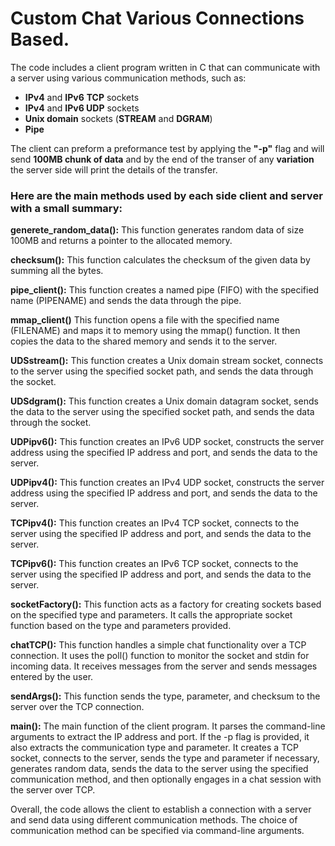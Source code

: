 # Custom Chat Various Connections Based.

The code includes a client program written in C that can communicate with a server using various communication methods, such as:
* **IPv4** and **IPv6** **TCP** sockets
* **IPv4** and **IPv6 UDP** sockets
* **Unix domain** sockets (**STREAM** and **DGRAM**)
* **Pipe**

 The client can preform a preformance test by applying the **"-p"** flag and will send **100MB chunk of data** and by the end of the transer of any **variation** the server side will print the details of the transfer.

### Here are the main methods used by each side client and server with a small summary:

**generete_random_data():** This function generates random data of size 100MB and returns a pointer to the allocated memory.

**checksum():** This function calculates the checksum of the given data by summing all the bytes.

**pipe_client():** This function creates a named pipe (FIFO) with the specified name (PIPENAME) and sends the data through the pipe.

**mmap_client()** This function opens a file with the specified name (FILENAME) and maps it to memory using the mmap() function. It then copies the data to the shared memory and sends it to the server.

**UDSstream():** This function creates a Unix domain stream socket, connects to the server using the specified socket path, and sends the data through the socket.

**UDSdgram():** This function creates a Unix domain datagram socket, sends the data to the server using the specified socket path, and sends the data through the socket.

**UDPipv6():** This function creates an IPv6 UDP socket, constructs the server address using the specified IP address and port, and sends the data to the server.

**UDPipv4():** This function creates an IPv4 UDP socket, constructs the server address using the specified IP address and port, and sends the data to the server.

**TCPipv4():** This function creates an IPv4 TCP socket, connects to the server using the specified IP address and port, and sends the data to the server.

**TCPipv6():** This function creates an IPv6 TCP socket, connects to the server using the specified IP address and port, and sends the data to the server.

**socketFactory():** This function acts as a factory for creating sockets based on the specified type and parameters. It calls the appropriate socket function based on the type and parameters provided.

**chatTCP():** This function handles a simple chat functionality over a TCP connection. It uses the poll() function to monitor the socket and stdin for incoming data. It receives messages from the server and sends messages entered by the user.

**sendArgs():** This function sends the type, parameter, and checksum to the server over the TCP connection.

**main():** The main function of the client program. It parses the command-line arguments to extract the IP address and port. If the -p flag is provided, it also extracts the communication type and parameter. It creates a TCP socket, connects to the server, sends the type and parameter if necessary, generates random data, sends the data to the server using the specified communication method, and then optionally engages in a chat session with the server over TCP.

Overall, the code allows the client to establish a connection with a server and send data using different communication methods. The choice of communication method can be specified via command-line arguments.
